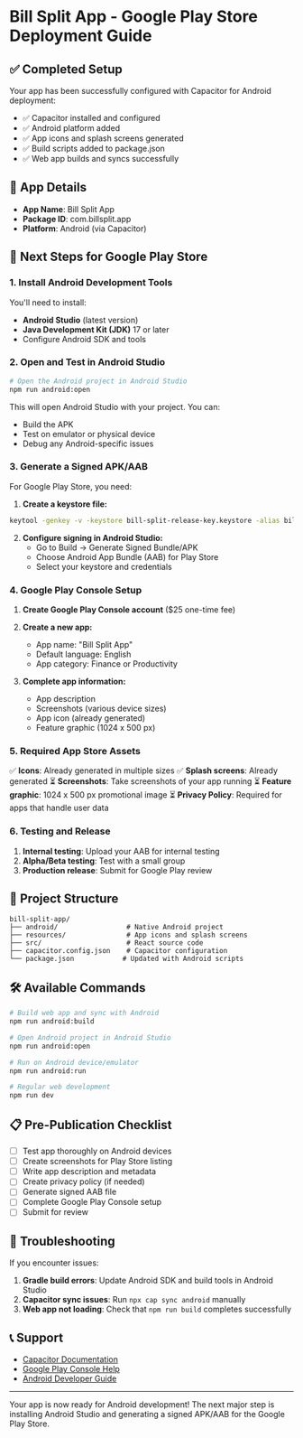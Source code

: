 # Bill Split App - Google Play Store Deployment Guide

## ✅ Completed Setup

Your app has been successfully configured with Capacitor for Android deployment:

- ✅ Capacitor installed and configured
- ✅ Android platform added
- ✅ App icons and splash screens generated
- ✅ Build scripts added to package.json
- ✅ Web app builds and syncs successfully

## 📱 App Details

- **App Name**: Bill Split App
- **Package ID**: com.billsplit.app
- **Platform**: Android (via Capacitor)

## 🚀 Next Steps for Google Play Store

### 1. Install Android Development Tools

You'll need to install:
- **Android Studio** (latest version)
- **Java Development Kit (JDK)** 17 or later
- Configure Android SDK and tools

### 2. Open and Test in Android Studio

```bash
# Open the Android project in Android Studio
npm run android:open
```

This will open Android Studio with your project. You can:
- Build the APK
- Test on emulator or physical device
- Debug any Android-specific issues

### 3. Generate a Signed APK/AAB

For Google Play Store, you need:

1. **Create a keystore file:**
```bash
keytool -genkey -v -keystore bill-split-release-key.keystore -alias bill-split -keyalg RSA -keysize 2048 -validity 10000
```

2. **Configure signing in Android Studio:**
   - Go to Build → Generate Signed Bundle/APK
   - Choose Android App Bundle (AAB) for Play Store
   - Select your keystore and credentials

### 4. Google Play Console Setup

1. **Create Google Play Console account** ($25 one-time fee)
2. **Create a new app:**
   - App name: "Bill Split App"
   - Default language: English
   - App category: Finance or Productivity

3. **Complete app information:**
   - App description
   - Screenshots (various device sizes)
   - App icon (already generated)
   - Feature graphic (1024 x 500 px)

### 5. Required App Store Assets

✅ **Icons**: Already generated in multiple sizes
✅ **Splash screens**: Already generated
⏳ **Screenshots**: Take screenshots of your app running
⏳ **Feature graphic**: 1024 x 500 px promotional image
⏳ **Privacy Policy**: Required for apps that handle user data

### 6. Testing and Release

1. **Internal testing**: Upload your AAB for internal testing
2. **Alpha/Beta testing**: Test with a small group
3. **Production release**: Submit for Google Play review

## 📁 Project Structure

```
bill-split-app/
├── android/                 # Native Android project
├── resources/               # App icons and splash screens
├── src/                     # React source code
├── capacitor.config.json    # Capacitor configuration
└── package.json            # Updated with Android scripts
```

## 🛠️ Available Commands

```bash
# Build web app and sync with Android
npm run android:build

# Open Android project in Android Studio
npm run android:open

# Run on Android device/emulator
npm run android:run

# Regular web development
npm run dev
```

## 📋 Pre-Publication Checklist

- [ ] Test app thoroughly on Android devices
- [ ] Create screenshots for Play Store listing
- [ ] Write app description and metadata
- [ ] Create privacy policy (if needed)
- [ ] Generate signed AAB file
- [ ] Complete Google Play Console setup
- [ ] Submit for review

## 🔧 Troubleshooting

If you encounter issues:

1. **Gradle build errors**: Update Android SDK and build tools in Android Studio
2. **Capacitor sync issues**: Run `npx cap sync android` manually
3. **Web app not loading**: Check that `npm run build` completes successfully

## 📞 Support

- [Capacitor Documentation](https://capacitorjs.com/docs)
- [Google Play Console Help](https://support.google.com/googleplay/android-developer)
- [Android Developer Guide](https://developer.android.com/guide)

---

Your app is now ready for Android development! The next major step is installing Android Studio and generating a signed APK/AAB for the Google Play Store.
